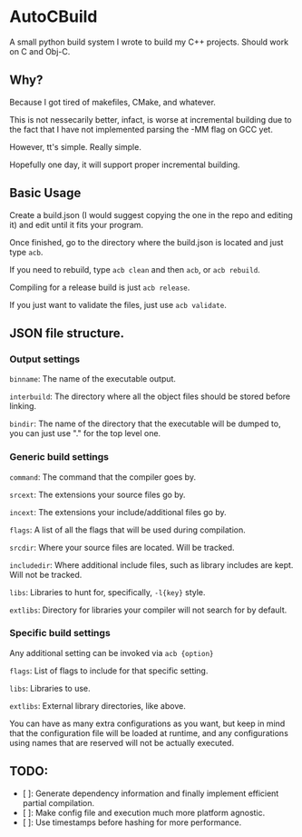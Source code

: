 # AutoCBuild
A small python build system I wrote to build my C++ projects. Should work on C and Obj-C.

## Why?
Because I got tired of makefiles, CMake, and whatever.

This is not nessecarily better, infact, is worse at incremental building due to the fact that I have not implemented parsing the -MM flag on GCC yet.

However, tt's simple. Really simple.

Hopefully one day, it will support proper incremental building.

## Basic Usage
Create a build.json (I would suggest copying the one in the repo and editing it) and edit until it fits your program.

Once finished, go to the directory where the build.json is located and just type `acb`.

If you need to rebuild, type `acb clean` and then `acb`, or `acb rebuild`.

Compiling for a release build is just `acb release`.

If you just want to validate the files, just use `acb validate`.

## JSON file structure.

### Output settings
`binname`: The name of the executable output.

`interbuild`: The directory where all the object files should be stored before linking.

`bindir`: The name of the directory that the executable will be dumped to, you can just use "." for the top level one.

### Generic build settings
`command`: The command that the compiler goes by.

`srcext`: The extensions your source files go by.

`incext`: The extensions your include/additional files go by.

`flags`: A list of all the flags that will be used during compilation.

`srcdir`: Where your source files are located. Will be tracked.

`includedir`: Where additional include files, such as library includes are kept. Will not be tracked.

`libs`: Libraries to hunt for, specifically, `-l{key}` style.

`extlibs`: Directory for libraries your compiler will not search for by default.

### Specific build settings
Any additional setting can be invoked via `acb {option}`

`flags`: List of flags to include for that specific setting.

`libs`: Libraries to use.

`extlibs`: External library directories, like above.

You can have as many extra configurations as you want, but keep in mind that the configuration file will be loaded at runtime, and any configurations using
names that are reserved will not be actually executed.


## TODO:

- [ ]: Generate dependency information and finally implement efficient partial compilation.
- [ ]: Make config file and execution much more platform agnostic.
- [ ]: Use timestamps before hashing for more performance.
